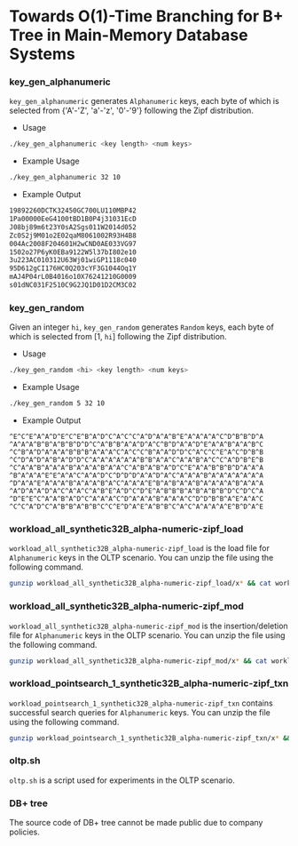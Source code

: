 # Towards O(1)-Time Branching for B+ Tree in Main-Memory Database Systems

### key_gen_alphanumeric
`key_gen_alphanumeric` generates `Alphanumeric` keys, each byte of which is selected from {'A'-'Z', 'a'-'z', '0'-'9'} following the Zipf distribution.

- Usage
```bash
./key_gen_alphanumeric <key length> <num keys>
```

- Example Usage
```bash
./key_gen_alphanumeric 32 10
```

- Example Output
```bash
19892260DCTK32450GC700LU110MBP42
1Pa00000EeG4100tBD1B0P4j31031EcD
J08bj89m6t23Y0sA2Sgs011W2014d052
Zc0S2j9M01o2E02qaM8061002R93H4B8
004Ac2008F204601H2wCND0AE033VG97
1502o27P6yK0EBa9122W5l37bI802e10
3u223AC010312U63Wj01wiGP1118c040
95D612gCI176HC0Q203cYF3G1044Oq1Y
mAJ4P04rL0B4016o10X76241210G0009
s01dNC031F2510C9G2JQ1D01D2CM3C02
```

### key_gen_random
Given an integer `hi`, `key_gen_random` generates `Random` keys, each byte of which is selected from [1, `hi`] following the Zipf distribution.

- Usage
```bash
./key_gen_random <hi> <key length> <num keys>
```

- Example Usage
```bash
./key_gen_random 5 32 10
```

- Example Output
```
^E^C^E^A^A^D^E^C^E^B^A^D^C^A^C^C^A^D^A^A^B^E^A^A^A^A^C^D^B^B^D^A
^A^A^A^B^B^A^B^B^D^D^C^A^B^B^A^A^D^A^C^B^D^A^A^D^E^A^A^B^A^A^B^C
^C^B^A^D^A^A^A^B^B^B^A^A^A^C^A^C^C^B^A^A^D^D^C^A^C^C^E^A^C^D^B^B
^C^D^A^D^A^B^A^D^D^C^A^A^A^A^A^A^B^B^A^A^C^A^A^B^A^C^C^A^D^B^E^B
^C^A^A^B^A^A^A^B^A^A^A^B^A^A^C^A^B^A^B^A^D^C^E^A^A^B^B^B^D^A^A^A
^B^A^A^A^E^E^A^A^C^A^A^D^C^D^D^D^A^A^D^A^C^A^A^A^B^A^A^A^A^A^A^A
^D^A^A^E^A^A^A^B^A^A^A^B^A^C^A^A^A^E^B^A^B^A^A^B^A^A^A^A^B^A^A^A
^A^D^A^A^D^A^C^A^A^C^A^B^E^A^D^C^D^E^A^B^B^B^A^B^A^B^B^D^C^D^C^A
^D^E^E^C^A^A^B^A^D^C^A^A^A^C^D^A^A^A^B^A^A^A^C^D^D^B^B^A^E^A^A^C
^C^C^A^D^C^A^B^B^A^B^B^C^C^E^D^A^E^A^B^B^C^A^C^A^A^A^A^E^B^D^A^E
```

### workload_all_synthetic32B_alpha-numeric-zipf_load
`workload_all_synthetic32B_alpha-numeric-zipf_load` is the load file for `Alphanumeric` keys in the OLTP scenario.
You can unzip the file using the following command.
```bash
gunzip workload_all_synthetic32B_alpha-numeric-zipf_load/x* && cat workload_all_synthetic32B_alpha-numeric-zipf_load/x* > workload_all_synthetic32B_alpha-numeric-zipf_load.dat
```

### workload_all_synthetic32B_alpha-numeric-zipf_mod
`workload_all_synthetic32B_alpha-numeric-zipf_mod` is the insertion/deletion file for `Alphanumeric` keys in the OLTP scenario.
You can unzip the file using the following command.
```bash
gunzip workload_all_synthetic32B_alpha-numeric-zipf_mod/x* && cat workload_all_synthetic32B_alpha-numeric-zipf_mod/x* > workload_all_synthetic32B_alpha-numeric-zipf_mod.dat
```

### workload_pointsearch_1_synthetic32B_alpha-numeric-zipf_txn
`workload_pointsearch_1_synthetic32B_alpha-numeric-zipf_txn` contains successful search queries for `Alphanumeric` keys.
You can unzip the file using the following command.
```bash
gunzip workload_pointsearch_1_synthetic32B_alpha-numeric-zipf_txn/x* && cat workload_pointsearch_1_synthetic32B_alpha-numeric-zipf_txn/x* > workload_pointsearch_1_synthetic32B_alpha-numeric-zipf_txn.dat
```

### oltp.sh
`oltp.sh` is a script used for experiments in the OLTP scenario.

### DB+ tree
The source code of DB+ tree cannot be made public due to company policies.

